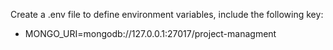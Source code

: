 
Create a .env file to define environment variables, include the following key:
 - MONGO_URI=mongodb://127.0.0.1:27017/project-managment

